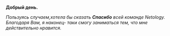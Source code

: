 **Добрый день.**

_Пользуясь случаем,хотела бы сказать **Спасибо** всей команде Netology. Благодаря Вам, я наконец- таки смогу заниматься тем, что мне действительно нравится._
